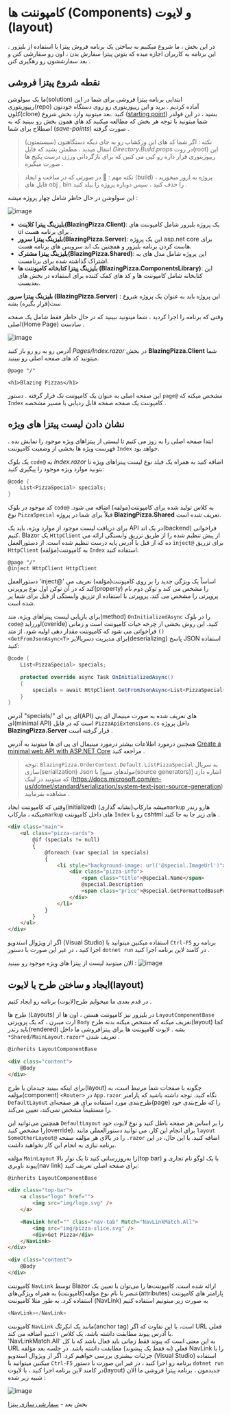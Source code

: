 # کامپوننت ها (Components) و لایوت (layout)  

در این بخش ، ما شروع میکنیم به ساختن یک برنامه فروش پیتزا با استفاده از بلیزور . این برنامه به کاربران اجازه میده که بتونن پیتزا سفارش بدن ، اون رو سفارشی کنن و بعد سفارششون رو رهگیری کنن .
## نقطه شروع پیتزا فروشی  

ما یک سولوشن(solution) ابتدایی برنامه پیتزا فروشی برای شما در این ریپوزیتوری(repo) آماده کردیم . برید و این ریپوزیتوری رو روی دستگاه خودتون کلون(clone) کنید .بعد میتونید وارد بخش شروع ([starting point](https://github.com/dotnet-presentations/blazor-workshop/tree/master/save-points/00-get-started)) بشید ، در این فولدر شما میتونید با توجه هر بخش که مطالعه میکنید کد های همون بخش رو ببینید که به اصطلاح برای شما (*save-points*) صورت گرفته .
> نکته : اگر شما کد های این ورکشاپ رو به جای دیگه دستگاهتون (سیستمتون) انتقال میدید ، مطمئن بشید که  فایل *Directory.Build.props* در روت(root) این ریپوزیتوری قرار داره رو کپی می کنین که برای بازگردانی ورژن درست پکیج ها صورت میگیره .
 
> نکته مهم : 🚨 در صورتی که در ساخت و ایجاد (build) پروژه به ارور میخورید ، فایل های obj , bin را حذف کنید ، سپس دوباره پروژه را بیلد کنید .

این سولوشن در حال حاظر شامل چهار پروژه میشه : 

![image](https://user-images.githubusercontent.com/1874516/77238114-e2072780-6b8a-11ea-8e44-de6d7910183e.png)


- **بلیزینگ پیترا کلاینت(BlazingPizza.Client)**: یک پروژه بلیزور شامل کامپوننت های ui برای برنامه هست . 
- **بلیزینگ پیتزا سرور(BlazingPizza.Server)**: این یک پروژه asp.net core برای هاست کردن برنامه بلیزور و همچنین بک اند سرویس های برنامه هست.
- **بلیزینگ پیتزا مشترک(BlazingPizza.Shared)**: این پروژه شامل مدل های به اشتراک گذاشته شده برای برنامست.
- **بلیزینگ پیتزا کتابخانه کامپوننت ها (BlazingPizza.ComponentsLibrary)**: این کتابخانه شامل کامپوننت ها و کد های کمک کننده برای استفاده در بخش های بعدیست.

 **بلیزینگ پیتزا سرور (BlazingPizza.Server)** : این پروژه باید به عنوان یک پروژه شروع ست(قرار بگیره) بشه


وقتی که برنامه را اجرا کردید ، شما میتونید ببینید که در حال حاظر فقط شامل یک صفحه اصلی(Home Page) سادست .

![image](https://user-images.githubusercontent.com/1874516/77238160-25fa2c80-6b8b-11ea-8145-e163a9f743fe.png)

آدرس رو به رو رو باز کنید *Pages/Index.razor* در بخش **BlazingPizza.Client** شما میتونید کد های صفحه اصلی رو ببینید.

```
@page "/"

<h1>Blazing Pizzas</h1>
```
این صفحه اصلی به عنوان یک کامپوننت تک قرار گرفته . دستور `page@` مشخص میکنه که `Index` کامپوننت یک صفحه صفحه قابل ردیابی با مسیر مشخصه .



## نشان دادن لیست پیتزا های ویژه

ابتدا صفحه اصلی را به روز می کنیم تا لیستی از پیتزاهای ویژه موجود را نمایش بده . فهرست ویژه‌ ها بخشی از وضعیت کامپوننت `Index` خواهد بود.

یک بلوک `code@` به *Index.razor* اضافه کنید به همراه یک فیلد نوع لیست پیتزاهای ویژه تا بتونید موارد ویژه موجود را پیگیری کنید:
```csharp
@code {
    List<PizzaSpecial> specials;
}
```

کد موجود در بلوک `code@` به کلاس تولید شده برای کامپوننت(مولفه) اضافه می شود. نوع `PizzaSpecial` قبلاً برای شما در پروژه **BlazingPizza.Shared** تعریف شده است.

برای دریافت لیست موجود از موارد ویژه، باید یک API در بک اند(backend) فراخوانی کنیم. Blazor یک `HttpClient` از پیش تنظیم شده را از طریق تزریق وابستگی ارائه می ده که از قبل با آدرس پایه درست تنظیم شده است. از دستورالعمل `inject@` برای تزریق `HttpClient` به کامپوننت(مؤلفه) `Index` استفاده کنید.
```
@page "/"
@inject HttpClient HttpClient
```

دستورالعمل 'inject@' اساساً یک ویژگی جدید را بر روی کامپوننت(مؤلفه) تعریف می کند که در آن توکن اول نوع پروپرتی(property) را مشخص می کند و توکن دوم نام پروپرتی را مشخص می کند. پروپرتی با استفاده از تزریق وابستگی از قبل برای شما پر شده است.

برای بازیابی لیست پیتزاهای ویژه، متد(method) `OnInitializedAsync` را در بلوک `code@` اورراید(overide) کنید. این روش بخشی از چرخه حیات کامپوننت است و زمانی فراخوانی می شود که کامپوننت مقدار دهی اولیه شود. از متد `()<GetFromJsonAsync<T>` برای مدیریت دسریالایز(deserializing) پاسخ JSON استفاده کنید:
```csharp
@code {
    List<PizzaSpecial> specials;

    protected override async Task OnInitializedAsync()
    {
        specials = await HttpClient.GetFromJsonAsync<List<PizzaSpecial>>("specials", BlazingPizza.OrderContext.Default.ListPizzaSpecial);
    }
}
```


آدرس "specials/" ای پی ای(API) های تعریف شده به صورت مینیمال ای پی ای(minimal API) است که در فایل `PizzaApiExtensions.cs` داخل پروژه **BlazingPizza.Server** قرار گرفته است .

همچنین درمورد اطلاعات بیشتر درمورد مینیمال ای پی ای ها میتونید به آدرس [Create a minimal web API with ASP.NET Core](https://docs.microsoft.com/en-us/aspnet/core/tutorials/min-web-api?view=aspnetcore-6.0) مراجعه کنید .


> توجه: `BlazingPizza.OrderContext.Default.ListPizzaSpecial` به سریال سازی(serialization) Json با [مولدهای منبع(source generators)] اشاره دارد که میتونید در لینک (https://docs.microsoft.com/en-us/dotnet/standard/serialization/system-text-json-source-generation) مشاهده بفرمایید .
 

وقتی که کامپوننت ایجاد(initialized) میشه مارکاپ(نشانه گذاری)`markup` هارو رندر میکنه ، مارکاپ`markup` های داخل کامپوننت `Index` رو با cshtml های زیر جا به جا کنید .

```html
<div class="main">
    <ul class="pizza-cards">
        @if (specials != null)
        {
            @foreach (var special in specials)
            {
                <li style="background-image: url('@special.ImageUrl')">
                    <div class="pizza-info">
                        <span class="title">@special.Name</span>
                        @special.Description
                        <span class="price">@special.GetFormattedBasePrice()</span>
                    </div>
                </li>
            }
        }
    </ul>
</div>
```

اگر از ویژوال استدویو (Visual Studio) استفاده میکنین میتوانید با `Ctrl-F5` برنامه رو اجرا کنید ، در غیر این صورت با دستور `dotnet run` در کامند لاین برنامه اجرا کنید .

الان میتونید لیست از پیتزا های وِیژه موجود رو ببینید :
![image](https://user-images.githubusercontent.com/1874516/77239386-6c558880-6b97-11ea-9a14-83933146ba68.png)


## ایجاد و ساختن طرح یا لایوت(layout)

در قدم بعدی ما میخوایم طرح(لایوت) برنامه رو ایجاد کنیم .

طرح ها (Layouts) در بلیزور نیز کامپوننت هستن ، اون ها از `LayoutComponentBase` ارث میبرن ، که یک پروپرتی `Body` تعریف میکنه که مشخص میکنه بدنه طرح(layout) کجا باید رندر(rendered) بشه . لایوت کامپوننت ها برای پیتزافروشی ما داخل `*Shared/MainLayout.razor*` تعریف شدن .
```html
@inherits LayoutComponentBase

<div class="content">
    @Body
</div>
```


برای اینکه ببینید چیدمان یا طرح(layout) چگونه با صفحات شما مرتبط است، به مؤلفه(component) `<Router>` در `App.razor` نگاه کنید. توجه داشته باشید که پارامتر `DefaultLayout` طرح‌بندی مورد استفاده برای هر صفحه‌ای(page) را که طرح‌بندی خود را مستقیماً مشخص نمی‌کند، تعیین می‌کند.

همچنین می‌توانید این `DefaultLayout` را بر اساس هر صفحه باطل کنید و نوع لایوت خود را مشخص کنید(override). برای انجام این کار، می توانید دستورالعملی مانند `layout SomeOtherLayout@` را در بالای هر مؤلفه صفحه `.razor` اضافه کنید. با این حال، در این برنامه نیازی به انجام این کار نخواهید داشت.

مؤلفه `MainLayout` را به‌روزرسانی کنید تا یک نوار بالا(top bar) با یک لوگو نام تجاری و پیوند ناوبری(nav link) برای صفحه اصلی تعریف کنید:
```html
@inherits LayoutComponentBase

<div class="top-bar">
    <a class="logo" href="">
        <img src="img/logo.svg" />
    </a>

    <NavLink href="" class="nav-tab" Match="NavLinkMatch.All">
        <img src="img/pizza-slice.svg" />
        <div>Get Pizza</div>
    </NavLink>
</div>

<div class="content">
    @Body
</div>
```

کامپوننت `NavLink` توسط Blazor ارائه شده است. کامپوننت‌ها را می‌توان با تعیین یک عنصر با نام نوع مؤلفه(کامپوننت) به همراه ویژگی‌های(attributes) پارامتر های کامپوننت استفاده کرد. به طور مثلا کامپوننت (NavLink) به صورت زیر میتونیم استفاده کنیم 
```csharp
<NavLink></NavLink>
```
کامپوننت `NavLink` مانند یک انکِرتَگ(anchor tag) است، با این تفاوت که اگر URL فعلی با آدرس پیوند مطابقت داشته باشد، یک کلاس `اکتیو` اضافه می کند. 'NavLinkMatch.All' به این معنی است که پیوند فقط زمانی باید فعال باشد که با کل URL فعلی (نه فقط یک پیشوند) مطابقت داشته باشد. در جلسه بعد مؤلفه NavLink را با جزئیات بیشتری بررسی خواهیم کرد.
اگر از ویژوال استدویو (Visual Studio) استفاده میکنین میتوانید با `Ctrl-F5` برنامه رو اجرا کنید ، در غیر این صورت با دستور `dotnet run` در کامند لاین برنامه اجرا کنید ، با لایوت(layout) جدیدمون ، برنامه پیتزا فروشی ما الان شبیه زیر شده :

![image](https://user-images.githubusercontent.com/1874516/77239419-aa52ac80-6b97-11ea-84ae-f880db776f5c.png)


بخش بعد - [سفارشی سازی پیتزا](02-customize-a-pizza.md)
